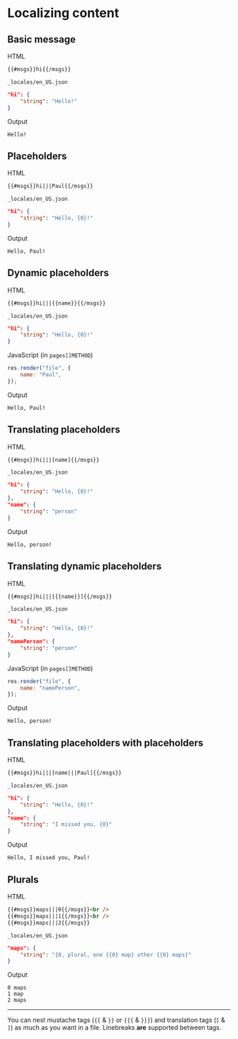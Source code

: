 # Localizing content

## Basic message

HTML

```html
{{#msgs}}hi{{/msgs}}
```

`_locales/en_US.json`

```json
"hi": {
	"string": "Hello!"
}
```

Output

```
Hello!
```

## Placeholders

HTML

```html
{{#msgs}}hi|||Paul{{/msgs}}
```

`_locales/en_US.json`

```json
"hi": {
	"string": "Hello, {0}!"
}
```

Output

```
Hello, Paul!
```

## Dynamic placeholders

HTML

```html
{{#msgs}}hi|||{{name}}{{/msgs}}
```

`_locales/en_US.json`

```json
"hi": {
	"string": "Hello, {0}!"
}
```

JavaScript (in `pages[]METHOD`)

```js
res.render("file", {
	name: "Paul",
});
```

Output

```
Hello, Paul!
```

## Translating placeholders

HTML

```html
{{#msgs}}hi|||[name]{{/msgs}}
```

`_locales/en_US.json`

```json
"hi": {
	"string": "Hello, {0}!"
},
"name": {
	"string": "person"
}
```

Output

```
Hello, person!
```

## Translating dynamic placeholders

HTML

```html
{{#msgs}}hi|||[{{name}}]{{/msgs}}
```

`_locales/en_US.json`

```json
"hi": {
	"string": "Hello, {0}!"
},
"namePerson": {
	"string": "person"
}
```

JavaScript (in `pages[]METHOD`)

```js
res.render("file", {
	name: "namePerson",
});
```

Output

```
Hello, person!
```

## Translating placeholders with placeholders

HTML

```html
{{#msgs}}hi|||[name|||Paul]{{/msgs}}
```

`_locales/en_US.json`

```json
"hi": {
	"string": "Hello, {0}!"
},
"name": {
	"string": "I missed you, {0}"
}
```

Output

```
Hello, I missed you, Paul!
```

## Plurals

HTML

```html
{{#msgs}}maps|||0{{/msgs}}<br />
{{#msgs}}maps|||1{{/msgs}}<br />
{{#msgs}}maps|||2{{/msgs}}
```

`_locales/en_US.json`

```json
"maps": {
	"string": "{0, plural, one {{0} map} other {{0} maps}"
}
```

Output

```
0 maps
1 map
2 maps
```
---
You can nest mustache tags (`{{` & `}}` or `{{{` & `}}}`) and translation tags (`[` & `]`) as much as you want in a file. Linebreaks **are** supported between tags.
